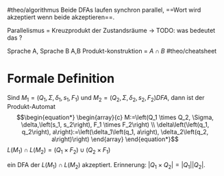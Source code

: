 #theo/algorithmus 
Beide DFAs laufen synchron parallel, ==Wort wird akzeptiert wenn beide akzeptieren==.

Parallelismus = Kreuzprodukt der Zustandsräume
-> TODO: was bedeutet das ?


Sprache A, Sprache B
A,B Produkt-konstruktion = $A \cap B$ #theo/cheatsheet 



# Formale Definition
Sind $M_1=\left(Q_1, \Sigma, \delta_1, s_1, F_1\right)$ und $M_2=\left(Q_2, \Sigma, \delta_2, s_2, F_2\right) D F A$, dann ist der Produkt-Automat
$$\begin{equation*}
\begin{array}{c}
M:=\left(Q_1 \times Q_2, \Sigma, \delta,\left(s_1, s_2\right), F_1 \times F_2\right) \\
\delta\left(\left(q_1, q_2\right), a\right):=\left(\delta_1\left(q_1, a\right), \delta_2\left(q_2, a\right)\right)
\end{array}
\end{equation*}$$
$L\left(M_1\right) \cap L\left(M_2\right)= (Q_1 \times F_{2} )\cup (Q_2 \times F_{1} )$


ein DFA der $L\left(M_1\right) \cap L\left(M_2\right)$ akzeptiert.
Erinnerung: $\left|Q_1 \times Q_2\right|=\left|Q_1\right|\left|Q_2\right|$.

